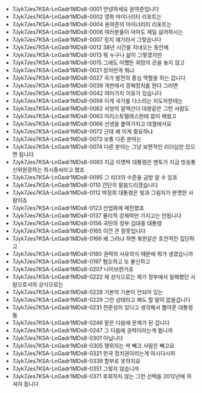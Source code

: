 - 7Jyk7Jes7KSA-LnGadr1MDs8-0001 안녕하세요 윤여준입니다
- 7Jyk7Jes7KSA-LnGadr1MDs8-0002 영화 마이너리티 리포트는
- 7Jyk7Jes7KSA-LnGadr1MDs8-0004 윤여준의 마이너리티 리포트는
- 7Jyk7Jes7KSA-LnGadr1MDs8-0006 여러분들이 아마도 제일 싫어하시는
- 7Jyk7Jes7KSA-LnGadr1MDs8-0007 정치 얘기라서 그렇습니다
- 7Jyk7Jes7KSA-LnGadr1MDs8-0012 38년 시간을 지내오는 동안에
- 7Jyk7Jes7KSA-LnGadr1MDs8-0013 뭐 누구나 삶이 그렇겠지만
- 7Jyk7Jes7KSA-LnGadr1MDs8-0015 그래도 어쨌든 희망의 끈을 놓지 않고
- 7Jyk7Jes7KSA-LnGadr1MDs8-0021 정치란게 뭐냐
- 7Jyk7Jes7KSA-LnGadr1MDs8-0027 국가 발전의 중심 역할을 하는 겁니다
- 7Jyk7Jes7KSA-LnGadr1MDs8-0039 개판에서 깡패정치를 한다 그러면
- 7Jyk7Jes7KSA-LnGadr1MDs8-0042 여러가지 이유가 있습니다
- 7Jyk7Jes7KSA-LnGadr1MDs8-0058 이게 국가를 다스리는 지도자한테는
- 7Jyk7Jes7KSA-LnGadr1MDs8-0062 서양의 알렉산더 대왕같은 그런 사람도
- 7Jyk7Jes7KSA-LnGadr1MDs8-0063 아리스토텔레스한테 많이 배웠고
- 7Jyk7Jes7KSA-LnGadr1MDs8-0066 선생을 붙여가지고 대궐에서요
- 7Jyk7Jes7KSA-LnGadr1MDs8-0072 근데 왜 이게 중요하냐
- 7Jyk7Jes7KSA-LnGadr1MDs8-0073 보통 다른 분야는
- 7Jyk7Jes7KSA-LnGadr1MDs8-0074 다른 분야는 그냥 보편적인 리더십만 있으면 됩니다
- 7Jyk7Jes7KSA-LnGadr1MDs8-0093 지금 이명박 대통령은 멘토가 지금 방송통신위원장하는 최시중씨라고 했죠
- 7Jyk7Jes7KSA-LnGadr1MDs8-0095 그 리더의 수준을 금방 알 수 있죠
- 7Jyk7Jes7KSA-LnGadr1MDs8-0110 간단히 말씀드리겠습니다
- 7Jyk7Jes7KSA-LnGadr1MDs8-0112 박정희 대통령은 빛과 그림자가 분명한 사람이죠
- 7Jyk7Jes7KSA-LnGadr1MDs8-0123 산업화에 매진했죠
- 7Jyk7Jes7KSA-LnGadr1MDs8-0137 물리적 강제력만 가지고는 안됩니다
- 7Jyk7Jes7KSA-LnGadr1MDs8-0156 국민의 정부 김대중 대통령
- 7Jyk7Jes7KSA-LnGadr1MDs8-0165 이건 큰 잘못입니다
- 7Jyk7Jes7KSA-LnGadr1MDs8-0166 왜 그러냐 하면 북한같은 호전적인 집단하고
- 7Jyk7Jes7KSA-LnGadr1MDs8-0180 권력의 사유의식 때문에 뭐가 생겼습니까
- 7Jyk7Jes7KSA-LnGadr1MDs8-0197 혐오하고 또 불신하고
- 7Jyk7Jes7KSA-LnGadr1MDs8-0207 나이브한거죠
- 7Jyk7Jes7KSA-LnGadr1MDs8-0222 제 상식으로는 제가 정부에서 일해봤던 사람으로서의 상식으로는
- 7Jyk7Jes7KSA-LnGadr1MDs8-0228 기본의 기본이 안되어 있는
- 7Jyk7Jes7KSA-LnGadr1MDs8-0229 그런 상태라고 해도 할 말이 없을겁니다
- 7Jyk7Jes7KSA-LnGadr1MDs8-0231 전문성이 있다고 생각해서 뽑아준 대통령 둘
- 7Jyk7Jes7KSA-LnGadr1MDs8-0246 맡은 다음에 문제가 된 겁니다
- 7Jyk7Jes7KSA-LnGadr1MDs8-0247 그 다음에 권력이라는게 뭡니까
- 7Jyk7Jes7KSA-LnGadr1MDs8-0301 아닙니다
- 7Jyk7Jes7KSA-LnGadr1MDs8-0305 행위자는 싹 빼고 사람은 빼고요
- 7Jyk7Jes7KSA-LnGadr1MDs8-0321 한국 정치권이라는게 아시다시피
- 7Jyk7Jes7KSA-LnGadr1MDs8-0339 함부로 못하지요
- 7Jyk7Jes7KSA-LnGadr1MDs8-0351 그렇지 않습니까
- 7Jyk7Jes7KSA-LnGadr1MDs8-0371 후회하지 않는 그런 선택을 2012년에 하셔야 됩니다
